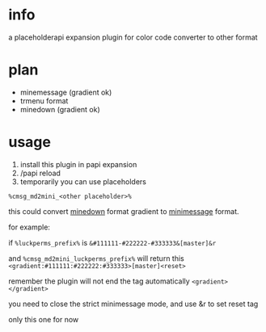 # info
a placeholderapi expansion plugin for color code converter to other format

# plan
* minemessage (gradient ok)
* trmenu format 
* minedown (gradient ok)

# usage
1. install this plugin in papi expansion
2. /papi reload
3. temporarily you can use placeholders

`%cmsg_md2mini_<other placeholder>%`

this could convert [minedown](https://github.com/Phoenix616/MineDown) format gradient to [minimessage]() format.

for example:

if `%luckperms_prefix%` is `&#111111-#222222-#333333&[master]&r`

and `%cmsg_md2mini_luckperms_prefix%` will return this `<gradient:#111111:#222222:#333333>[master]<reset>`

remember the plugin will not end the tag automatically 
`<gradient></gradient>`

you need to close the strict minimessage mode, and use &r to set reset tag <reset> 

only this one for now

